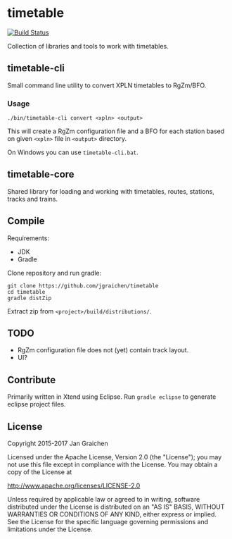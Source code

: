 # timetable

[![Build Status](https://travis-ci.org/jgraichen/timetable.svg?branch=master)](https://travis-ci.org/jgraichen/timetable)

Collection of libraries and tools to work with timetables.

## timetable-cli

Small command line utility to convert XPLN timetables to RgZm/BFO.

### Usage

```
./bin/timetable-cli convert <xpln> <output>
```

This will create a RgZm configuration file and a BFO for each station based on given `<xpln>` file in `<output>` directory.

On Windows you can use `timetable-cli.bat`.

## timetable-core

Shared library for loading and working with timetables, routes, stations, tracks and trains.

## Compile

Requirements:

* JDK
* Gradle

Clone repository and run gradle:

```
git clone https://github.com/jgraichen/timetable
cd timetable
gradle distZip
```

Extract zip from `<project>/build/distributions/`.

## TODO

* RgZm configuration file does not (yet) contain track layout.
* UI?

## Contribute

Primarily written in Xtend using Eclipse. Run `gradle eclipse` to generate eclipse project files.

## License

Copyright 2015-2017 Jan Graichen

Licensed under the Apache License, Version 2.0 (the "License"); you may not use this file except in compliance with the License. You may obtain a copy of the License at

   http://www.apache.org/licenses/LICENSE-2.0

Unless required by applicable law or agreed to in writing, software distributed under the License is distributed on an "AS IS" BASIS, WITHOUT WARRANTIES OR CONDITIONS OF ANY KIND, either express or implied. See the License for the specific language governing permissions and limitations under the License.
